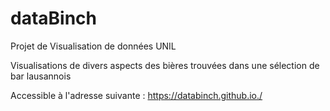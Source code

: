 # dataBinch
Projet de Visualisation de données UNIL

Visualisations de divers aspects des bières trouvées dans une sélection de bar lausannois

Accessible à l'adresse suivante : https://databinch.github.io./
